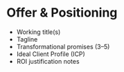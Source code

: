 # Offer & Positioning

- Working title(s)
- Tagline
- Transformational promises (3–5)
- Ideal Client Profile (ICP)
- ROI justification notes
